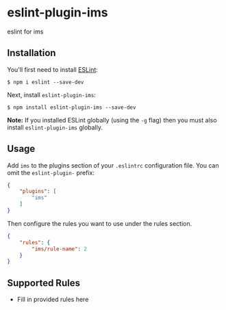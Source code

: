 # eslint-plugin-ims

eslint for ims

## Installation

You'll first need to install [ESLint](http://eslint.org):

```
$ npm i eslint --save-dev
```

Next, install `eslint-plugin-ims`:

```
$ npm install eslint-plugin-ims --save-dev
```

**Note:** If you installed ESLint globally (using the `-g` flag) then you must also install `eslint-plugin-ims` globally.

## Usage

Add `ims` to the plugins section of your `.eslintrc` configuration file. You can omit the `eslint-plugin-` prefix:

```json
{
    "plugins": [
        "ims"
    ]
}
```


Then configure the rules you want to use under the rules section.

```json
{
    "rules": {
        "ims/rule-name": 2
    }
}
```

## Supported Rules

* Fill in provided rules here





